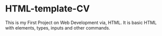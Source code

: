 # HTML-template-CV
This is my First Project on Web Development via, HTML. It is basic HTML with elements, types, inputs and other commands.
